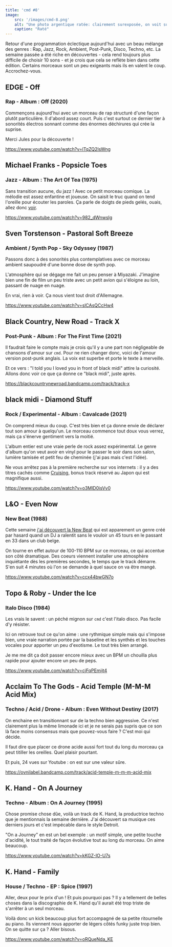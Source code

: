 ```yaml
---
title: 'cmd #8'
image:
    src: '/images/cmd-8.png'
    alt: "Une photo argentique ratée: clairement surexposée, on voit surtout trois tâches de couleurs rouge/blanche/bleu"
    caption: "Raté"
---
```


Retour d'une programmation éclectique aujourd'hui avec un beau mélange des
genres : Rap, Jazz, Rock, Ambient, Post-Punk, Disco, Techno, etc.
La semaine passée a été riche en découvertes - cela rend toujours plus
difficile de choisir 10 sons - et je crois que cela se reflète bien dans
cette édition.
Certains morceaux sont un peu exigeants mais ils en valent le coup.
Accrochez-vous.

## EDGE - Off
### Rap - Album : Off (2020)

Commençons aujourd'hui avec un morceau de rap structuré d'une façon
plutôt particulière. Il d'abord assez court. Puis c'est surtout ce dernier tier
à sonorités électros sonnant comme des énormes déchirures qui crée la suprise.

Merci Jules pour la découverte !

https://www.youtube.com/watch?v=lTqZQ2IsWng


## Michael Franks - Popsicle Toes
### Jazz - Album : The Art Of Tea (1975)

Sans transition aucune, du jazz ! Avec ce petit morceau comique. La
mélodie est assez enfantine et joueuse. On saisit le truc quand on tend
l'oreille pour écouter les paroles. Ça parle de doigts de pieds gelés, ouais,
allez donc [voir](https://genius.com/Michael-franks-popsicle-toes-lyrics).

https://www.youtube.com/watch?v=982_dWnwsIg


## Sven Torstenson - Pastoral Soft Breeze
### Ambient / Synth Pop - Sky Odyssey (1987)

Passons donc à des sonorités plus contemplatives avec ce morceau ambient
saupoudré d'une bonne dose de synth pop.

L'atmosphère qui se dégage me fait un peu penser à Miyazaki. J'imagine bien une
fin de film un peu triste avec un petit avion qui s'éloigne au loin, passant de
nuage en nuage.

En vrai, rien à voir. Ça nous vient tout droit d'Allemagne.

https://www.youtube.com/watch?v=slCAsQCcHw4


## Black Country, New Road - Track X
### Post-Punk - Album : For The First Time (2021)

Il faudrait faire le compte mais je crois qu'il y a une part non négligeable de
chansons d'amour sur `cmd`. Pour ne rien changer donc, voici de l'amour version
post-punk anglais. La voix est superbe et porte le texte à merveille.

Et ce vers : "I told you I loved you in front of black midi" attire la
curiosité. Allons donc voir ce que ça donne ce "black midi", juste après.

https://blackcountrynewroad.bandcamp.com/track/track-x


## black midi - Diamond Stuff
### Rock / Experimental - Album : Cavalcade (2021)

On comprend mieux du coup. C'est très bien et ça donne envie de déclarer tout
son amour à quelqu'un. Le morceau commence tout doux vous verrez, mais ça
s'énerve gentiment vers la moitié.

L'album entier est une vraie perle de rock assez expérimental.
Le genre d'album qu'on veut avoir en vinyl pour le passer
le soir dans son salon, lumière tamisée et petit feu de cheminée (j'ai pas mais
c'est l'idée).

Ne vous arrêtez pas à la première recherche sur vos internets : il y a des
titres cachés comme [Cruising](https://www.youtube.com/watch?v=YJleqBqXlpA),
bonus track réservé au Japon qui est magnifique aussi.

https://www.youtube.com/watch?v=o3MlD0isVv0


## L&O - Even Now
### New Beat (1988)

Cette semaine [j'ai découvert la New Beat](https://www.traxmag.com/cest-quoi-la-new-beat-6-tracks-qui-resument-le-genre-le-plus-ephemere-de-belgique)
qui est apparement un genre créé par hasard quand un DJ a ralentit sans le
vouloir un 45 tours en le passant en 33 dans un club belge.

On tourne en effet autour de 100-110 BPM sur ce morceau, ce qui accentue son côté
dramatique. Des coeurs viennent installer une atmosphère inquiétante dès les
premières secondes, le temps que le track démarre. S'en suit 4 minutes où l'on
se demande à quel sauce on va être mangé.

https://www.youtube.com/watch?v=ccx44bwGN7o


## Topo & Roby - Under the Ice
### Italo Disco (1984)

Les vrais le savent : un péché mignon sur `cmd` c'est l'italo disco. Pas facile
d'y résister.

Ici on retrouve tout ce qu'on aime : une rythmique simple mais qui s'impose bien,
une vraie narration portée par la baseline et les synthés et les touches vocales
pour apporter un peu d'exotisme. Le tout très bien arrangé.

Je me me dit ça doit passer encore mieux avec un BPM un chouilla plus rapide
pour ajouter encore un peu de peps.

https://www.youtube.com/watch?v=cjFqPEmijt4


## Acclaim To The Gods - Acid Temple (M-M-M Acid Mix)
### Techno / Acid / Drone - Album : Even Without Destiny (2017)

On enchaine en transitionnant sur de la techno bien aggressive. Ce n'est
clairement plus la même limonade ici et je ne serais pas supris que ce son là
face moins consensus mais que pouvez-vous faire ? C'est moi qui décide.

Il faut dire que placer ce drone acide aussi fort tout du long du morceau ça
peut titiller les oreilles. Quel plaisir pourtant.

Et puis, 24 vues sur Youtube : on est sur une valeur sûre.

https://ovnilabel.bandcamp.com/track/acid-temple-m-m-m-acid-mix


## K. Hand - On A Journey
### Techno - Album : On A Journey (1995)

Chose promise chose dûe, voilà un track de K. Hand, la productrice techno
que je mentionnais la semaine dernière. J'ai découvert sa musique ces derniers
jours et c'est impécable dans le style Detroit.

"On a Journey" en est un bel exemple : un motif simple, une petite touche
d'acidité, le tout traité de façon évolutive tout au long du morceau. On aime beaucoup.

https://www.youtube.com/watch?v=kKGZ-IO-U7s


## K. Hand - Family
### House / Techno - EP : Spice (1997)

Aller, deux pour le prix d'un ! Et puis pourquoi pas ? Il y a tellement de
belles choses dans la discographie de K. Hand qu'il aurait été trop triste de
s'arrêter à un seul morceau.

Voilà donc un kick beaucoup plus fort accompagné de sa petite ritournelle au
piano. Ils viennent nous apporter de légers côtés funky juste trop bien. On se
quitte sur ça ? Aller bisous.

https://www.youtube.com/watch?v=oRQueNda_KE


